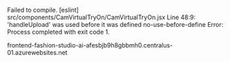 Failed to compile.
[eslint] 
src/components/CamVirtualTryOn/CamVirtualTryOn.jsx
  Line 48:9:  'handleUpload' was used before it was defined  no-use-before-define
Error: Process completed with exit code 1.


frontend-fashion-studio-ai-afesbjb9h8gbbmh0.centralus-01.azurewebsites.net
